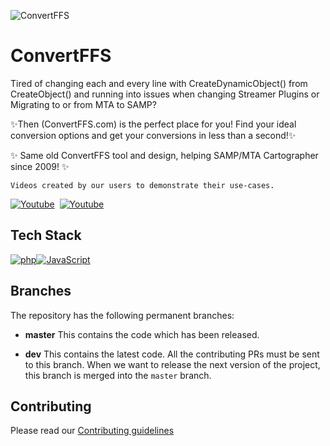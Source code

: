 ![ConvertFFS](https://cloud.piyush.ovh/index.php/s/GQKmKRqt2zDY5AB/preview)

# ConvertFFS

Tired of changing each and every line with CreateDynamicObject() from CreateObject() and running into issues when changing Streamer Plugins or Migrating to or from MTA to SAMP?

✨Then (ConvertFFS.com) is the perfect place for you! Find your ideal conversion options and get your conversions in less than a second!✨ 

✨ Same old ConvertFFS tool and design, helping SAMP/MTA Cartographer since 2009! ✨
  
`Videos created by our users to demonstrate their use-cases.`

[![Youtube](https://img.shields.io/badge/Youtube-FF4747?style=for-the-badge&logo=youtube&logoColor=white)](https://www.youtube.com/results?search_query=convertffs&sp=QgIIAQ%253D%253D)&nbsp; [![Youtube](https://img.shields.io/badge/Live%20Project-blue?style=for-the-badge&logo=Google%20Chrome&logoColor=white)](https://www.convertffs.com/)

## Tech Stack 



[![php](https://img.shields.io/badge/php-7.1+-blue?style=for-the-badge&logo=php&logoColor=white)](https://www.php.net/)[![JavaScript](https://img.shields.io/badge/JavaScript-release-orange?style=for-the-badge&logo=javascript&logoColor=orange)](https://www.javascript.com/)



## Branches

The repository has the following permanent branches:

 * **master** This contains the code which has been released.

 * **dev** This contains the latest code. All the contributing PRs must be sent to this branch. When we want to release the next version of the project, this branch is merged into the `master` branch.

## Contributing
Please read our [Contributing guidelines](https://github.com/diamondzxd/convertffs/blob/main/CONTRIBUTING.md)
